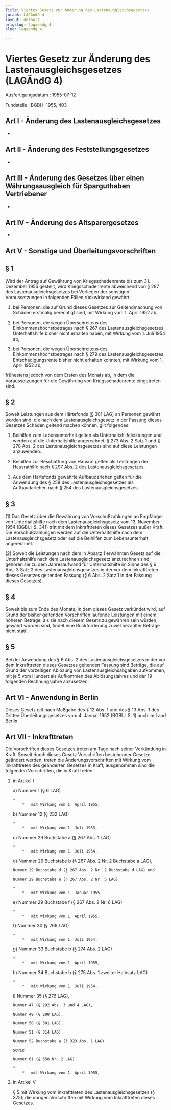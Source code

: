```yaml
---
Title: Viertes Gesetz zur Änderung des Lastenausgleichsgesetzes
jurabk: LAGÄndG 4
layout: default
origslug: lagaendg_4
slug: lagaendg_4

---
```


# Viertes Gesetz zur Änderung des Lastenausgleichsgesetzes (LAGÄndG 4)

Ausfertigungsdatum
:   1955-07-12

Fundstelle
:   BGBl I: 1955, 403



## Art I - Änderung des Lastenausgleichsgesetzes

-


## Art II - Änderung des Feststellungsgesetzes

-


## Art III - Änderung des Gesetzes über einen Währungsausgleich für Sparguthaben Vertriebener

-


## Art IV - Änderung des Altsparergesetzes

-


## Art V - Sonstige und Überleitungsvorschriften



## § 1

Wird der Antrag auf Gewährung von Kriegsschadenrente bis zum 31.
Dezember 1955 gestellt, wird Kriegsschadenrente abweichend von § 287
des Lastenausgleichsgesetzes bei Vorliegen der sonstigen
Voraussetzungen in folgenden Fällen rückwirkend gewährt:

1.  bei Personen, die auf Grund dieses Gesetzes zur Geltendmachung von
    Schäden erstmalig berechtigt sind, mit Wirkung vom 1. April 1952 ab,


2.  bei Personen, die wegen Überschreitens des Einkommenshöchstbetrages
    nach § 267 des Lastenausgleichsgesetzes Unterhaltshilfe bisher nicht
    erhalten haben, mit Wirkung vom 1. Juli 1954 ab,


3.  bei Personen, die wegen Überschreitens des Einkommenshöchstbetrages
    nach § 279 des Lastenausgleichsgesetzes Entschädigungsrente bisher
    nicht erhalten konnten, mit Wirkung vom 1. April 1952 ab,



frühestens jedoch von dem Ersten des Monats ab, in dem die
Voraussetzungen für die Gewährung von Kriegsschadenrente eingetreten
sind.


## § 2

Soweit Leistungen aus dem Härtefonds (§ 301 LAG) an Personen gewährt
worden sind, die nach dem Lastenausgleichsgesetz in der Fassung dieses
Gesetzes Schäden geltend machen können, gilt folgendes:

1.  Beihilfen zum Lebensunterhalt gelten als Unterhaltshilfeleistungen und
    werden auf die Unterhaltshilfe angerechnet; § 273 Abs. 2 Satz 1 und §
    278 Abs. 2 des Lastenausgleichsgesetzes sind auf diese Leistungen
    anzuwenden.


2.  Beihilfen zur Beschaffung von Hausrat gelten als Leistungen der
    Hausrathilfe nach
    § 297 Abs. 2 des Lastenausgleichsgesetzes.


3.  Aus dem Härtefonds gewährte Aufbaudarlehen gelten für die Anwendung
    des § 258 des Lastenausgleichsgesetzes als Aufbaudarlehen nach § 254
    des Lastenausgleichsgesetzes.





## § 3

(1) Das Gesetz über die Gewährung von Vorschußzahlungen an Empfänger
von Unterhaltshilfe nach dem Lastenausgleichsgesetz vom 13. November
1954 (BGBl. I S. 341) tritt mit dem Inkrafttreten dieses Gesetzes
außer Kraft. Die Vorschußzahlungen werden auf die Unterhaltshilfe nach
dem Lastenausgleichsgesetz oder auf die Beihilfen zum Lebensunterhalt
angerechnet.

(2) Soweit die Leistungen nach dem in Absatz 1 erwähnten Gesetz auf
die Unterhaltshilfe nach dem Lastenausgleichsgesetz anzurechnen sind,
gehören sie zu dem Jahresaufwand für Unterhaltshilfe im Sinne des § 6
Abs. 3 Satz 2 des Lastenausgleichsgesetzes in der vor dem
Inkrafttreten dieses Gesetzes geltenden Fassung (§ 6 Abs. 2 Satz 1 in
der Fassung dieses Gesetzes).


## § 4

Soweit bis zum Ende des Monats, in dem dieses Gesetz verkündet wird,
auf Grund der bisher geltenden Vorschriften laufende Leistungen mit
einem höheren Betrage, als sie nach diesem Gesetz zu gewähren sein
würden, gewährt worden sind, findet eine Rückforderung zuviel
bezahlter Beträge nicht statt.


## § 5

Bei der Anwendung des § 6 Abs. 2 des Lastenausgleichsgesetzes in der
vor dem Inkrafttreten dieses Gesetzes geltenden Fassung sind Beträge,
die auf Grund der vorzeitigen Ablösung von Lastenausgleichsabgaben
aufkommen, mit je 5 vom Hundert als Aufkommen des Ablösungsjahres und
der 19 folgenden Rechnungsjahre anzusetzen.


## Art VI - Anwendung in Berlin

Dieses Gesetz gilt nach Maßgabe des § 12 Abs. 1 und des § 13 Abs. 1
des Dritten Überleitungsgesetzes vom 4. Januar 1952 (BGBl. I S. 1)
auch im Land Berlin.


## Art VII - Inkrafttreten

Die Vorschriften dieses Gesetzes treten am Tage nach seiner Verkündung
in Kraft. Soweit durch dieses Gesetz Vorschriften bestehender Gesetze
geändert werden, treten die Änderungsvorschriften mit Wirkung vom
Inkrafttreten des geänderten Gesetzes in Kraft; ausgenommen sind die
folgenden Vorschriften, die in Kraft treten:

1.  in Artikel I

    a)  Nummer 1 (§ 6 LAG)

        *
            *   mit Wirkung vom 1. April 1955,








    b)  Nummer 12 (§ 232 LAG)

        *
            *   mit Wirkung vom 1. Juli 1953,








    c)  Nummer 29 Buchstabe a (§ 267 Abs. 1 LAG)

        *
            *   mit Wirkung vom 1. Juli 1954,








    d)  Nummer 29 Buchstabe b (§ 267 Abs. 2 Nr. 2 Buchstabe a LAG),

        Nummer 29 Buchstabe d (§ 267 Abs. 2 Nr. 2 Buchstabe d LAG) und

        Nummer 29 Buchstabe e (§ 267 Abs. 2 Nr. 5 LAG)

        *
            *   mit Wirkung vom 1. Januar 1955,








    e)  Nummer 29 Buchstabe f (§ 267 Abs. 2 Nr. 6 LAG)

        *
            *   mit Wirkung vom 1. April 1955,








    f)  Nummer 30 (§ 269 LAG)

        *
            *   mit Wirkung vom 1. Juli 1954,








    g)  Nummer 33 Buchstabe b (§ 274 Abs. 2 LAG)

        *
            *   mit Wirkung vom 1. April 1955,








    h)  Nummer 34 Buchstabe b (§ 275 Abs. 1 zweiter Halbsatz LAG)

        *
            *   mit Wirkung vom 1. Juli 1954,








    i)  Nummer 35 (§ 276 LAG),

        Nummer 47 (§ 292 Abs. 3 und 4 LAG),

        Nummer 49 (§ 298 LAG),

        Nummer 50 (§ 301 LAG),

        Nummer 51 (§ 314 LAG),

        Nummer 52 Buchstabe a (§ 323 Abs. 1 LAG)

        sowie

        Nummer 61 (§ 358 Nr. 2 LAG)

        *
            *   mit Wirkung vom 1. April 1955,











2.  in Artikel V

    § 5 mit Wirkung vom Inkrafttreten des Lastenausgleichsgesetzes (§
    375), die übrigen Vorschriften mit Wirkung vom Inkrafttreten dieses
    Gesetzes.




